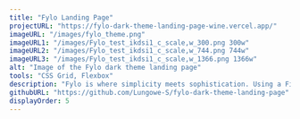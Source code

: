 ```yaml
---
title: "Fylo Landing Page"
projectURL: "https://fylo-dark-theme-landing-page-wine.vercel.app/"
imageURL: "/images/fylo_theme.png"
imageURL1: "/images/Fylo_test_ikdsi1_c_scale,w_300.png 300w"
imageURL2: "/images/Fylo_test_ikdsi1_c_scale,w_744.png 744w"
imageURL3: "/images/Fylo_test_ikdsi1_c_scale,w_1366.png 1366w"
alt: "Image of the Fylo dark theme landing page"
tools: "CSS Grid, Flexbox"
description: "Fylo is where simplicity meets sophistication. Using a Figma design and HTML for its structure, the layout comes to life through the power of CSS Grid and Flexbox. The result? A great user experience on any screen size."
githubURL: "https://github.com/Lungowe-S/fylo-dark-theme-landing-page"
displayOrder: 5
---
```

